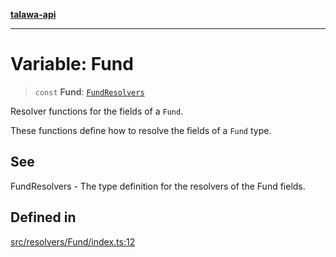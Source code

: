 [**talawa-api**](../../../README.md)

***

# Variable: Fund

> `const` **Fund**: [`FundResolvers`](../../../types/generatedGraphQLTypes/type-aliases/FundResolvers.md)

Resolver functions for the fields of a `Fund`.

These functions define how to resolve the fields of a `Fund` type.

## See

FundResolvers - The type definition for the resolvers of the Fund fields.

## Defined in

[src/resolvers/Fund/index.ts:12](https://github.com/Suyash878/talawa-api/blob/f376d03c37e9acd046e7cc983947432c95f74442/src/resolvers/Fund/index.ts#L12)

